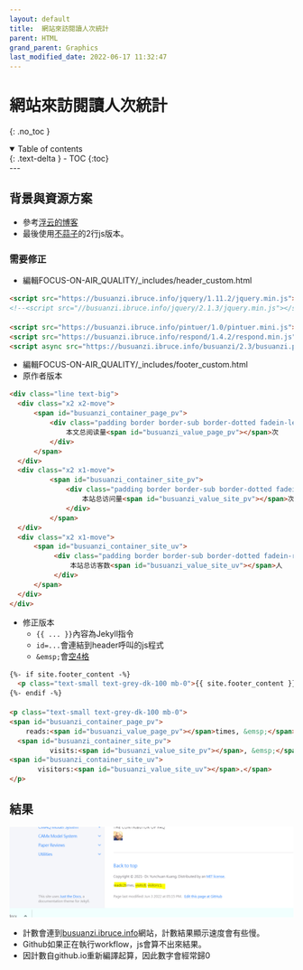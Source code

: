 ```yaml
---
layout: default
title:  網站來訪閱讀人次統計
parent: HTML
grand_parent: Graphics
last_modified_date: 2022-06-17 11:32:47
---
```


# 網站來訪閱讀人次統計

{: .no_toc }

<details open markdown="block">
  <summary>
    Table of contents
  </summary>
  {: .text-delta }
- TOC
{:toc}
</details>
---

## 背景與資源方案

- 參考[浮云的博客](https://last2win.com/2020/01/19/GitHub-jekyll-view-counter/)
- 最後使用[不蒜子](https://cloud.tencent.com/developer/article/1669144)的2行js版本。

### 需要修正
- 編輯FOCUS-ON-AIR_QUALITY/_includes/header_custom.html

```html
<script src="https://busuanzi.ibruce.info/jquery/1.11.2/jquery.min.js"></script>
<!--<script src="//busuanzi.ibruce.info/jquery/2.1.3/jquery.min.js"></script>-->

<script src="https://busuanzi.ibruce.info/pintuer/1.0/pintuer.mini.js"></script>
<script src="https://busuanzi.ibruce.info/respond/1.4.2/respond.min.js"></script>
<script async src="https://busuanzi.ibruce.info/busuanzi/2.3/busuanzi.pure.mini.js"></script>

```
- 編輯FOCUS-ON-AIR_QUALITY/_includes/footer_custom.html
- 原作者版本

```html
<div class="line text-big">
  <div class="x2 x2-move">
      <span id="busuanzi_container_page_pv">
          <div class="padding border border-sub border-dotted fadein-left">
              本文总阅读量<span id="busuanzi_value_page_pv"></span>次
          </div>
      </span>
  </div>
  <div class="x2 x1-move">
          <span id="busuanzi_container_site_pv">
              <div class="padding border border-sub border-dotted fadein-bottom">
                  本站总访问量<span id="busuanzi_value_site_pv"></span>次
              </div>
          </span>
  </div>
  <div class="x2 x1-move">
      <span id="busuanzi_container_site_uv">
           <div class="padding border border-sub border-dotted fadein-right">
               本站总访客数<span id="busuanzi_value_site_uv"></span>人
           </div>
      </span>
  </div>
</div>
```
- 修正版本
  - `{{ ... }}`內容為Jekyll指令
  - `id=...`會連結到header呼叫的js程式
  - `&emsp;`會[空4格](https://www.geeksforgeeks.org/how-to-insert-spaces-tabs-in-text-using-html-css/)
```html
{%- if site.footer_content -%}
  <p class="text-small text-grey-dk-100 mb-0">{{ site.footer_content }}</p>
{%- endif -%}

<p class="text-small text-grey-dk-100 mb-0">
<span id="busuanzi_container_page_pv">
    reads:<span id="busuanzi_value_page_pv"></span>times, &emsp;</span>
  <span id="busuanzi_container_site_pv">
          visits:<span id="busuanzi_value_site_pv"></span>, &emsp;</span>
<span id="busuanzi_container_site_uv">
       visitors:<span id="busuanzi_value_site_uv"></span>.</span>
</p>
```
## 結果

![ReadVisitCount](https://github.com/sinotec2/Focus-on-Air-Quality/raw/main/assets/images/ReadVisitCount.PNG)

- 計數會連到[busuanzi.ibruce.info]()網站，計數結果顯示速度會有些慢。
- Github如果正在執行workflow，js會算不出來結果。
- 因計數自github.io重新編譯起算，因此數字會經常歸0
